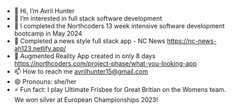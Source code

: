 - 👋 Hi, I’m Avril Hunter
- 👀 I’m interested in full stack software development
- 🌱 I completed the Northcoders 13 week intensive software development bootcamp in May 2024
- 💞️ Completed a news style full stack app - NC News https://nc-news-ah123.netlify.app/
-  :mag_right: Augmented Reality App created in only 8 days  https://northcoders.com/project-phase/what-you-looking-app
- 📫 How to reach me avrilhunter15@gmail.com
- 😄 Pronouns: she/her
- ⚡ Fun fact: I play Ultimate Frisbee for Great Britian on the Womens team. We won silver at European Championships 2023!
